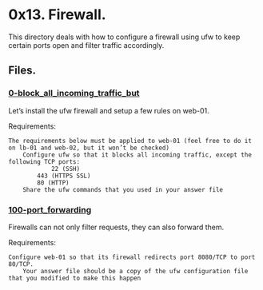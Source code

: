 # 0x13. Firewall.
This directory deals with how to configure a firewall using ufw to keep certain ports open and filter traffic accordingly.

## Files.
### [0-block_all_incoming_traffic_but](./0-block_all_incoming_traffic_but)
Let’s install the ufw firewall and setup a few rules on web-01.

Requirements:

    The requirements below must be applied to web-01 (feel free to do it on lb-01 and web-02, but it won’t be checked)
	    Configure ufw so that it blocks all incoming traffic, except the following TCP ports:
	            22 (SSH)
	        443 (HTTPS SSL)
	        80 (HTTP)
	    Share the ufw commands that you used in your answer file


### [100-port_forwarding](./100-port_forwarding)
Firewalls can not only filter requests, they can also forward them.

Requirements:

    Configure web-01 so that its firewall redirects port 8080/TCP to port 80/TCP.
        Your answer file should be a copy of the ufw configuration file that you modified to make this happen

